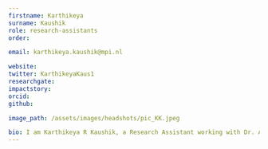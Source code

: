 ```yaml
---
firstname: Karthikeya
surname: Kaushik
role: research-assistants
order:

email: karthikeya.kaushik@mpi.nl

website:
twitter: KarthikeyaKaus1
researchgate:
impactstory:
orcid:
github:

image_path: /assets/images/headshots/pic_KK.jpeg

bio: I am Karthikeya R Kaushik, a Research Assistant working with Dr. Andrea Martin on the formal and computational aspects of language comprehension. For my Master's thesis completed this year at the TU Munich (in Computational Science and Engineering), I worked on a formalism of compositionality and structure dependence in natural language, which will be the focus of my research at the LaCNS. I also work as a RA at the Crowd Cognition lab at LMU, Munich, where I study homophily in social networks in matters of taste.
---
```

